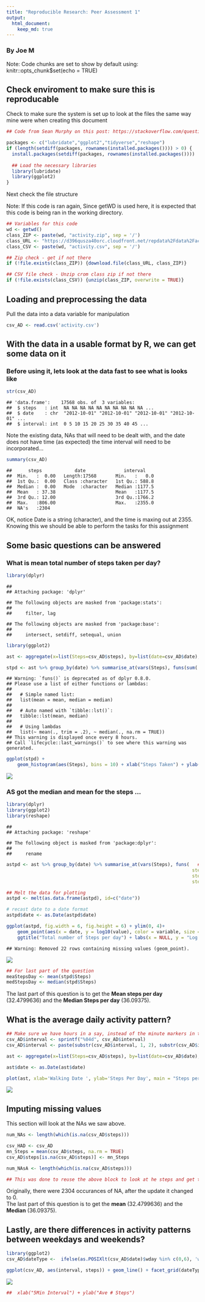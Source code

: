 ```yaml
---
title: "Reproducible Research: Peer Assessment 1"
output: 
  html_document:
    keep_md: true
---
```

### By Joe M

Note: Code chunks are set to show by default using: knitr::opts_chunk$set(echo = TRUE)


## Check enviroment to make sure this is reproducable
Check to make sure the system is set up to look at the files the same way mine were when creating this document

```r
## Code from Sean Murphy on this post: https://stackoverflow.com/questions/9341635/check-for-installed-packages-before-running-install-packages

packages <- c("lubridate","ggplot2","tidyverse","reshape")                        ## LIst of packages needed to run this coed
if (length(setdiff(packages, rownames(installed.packages()))) > 0) {              ## Check if its installed
  install.packages(setdiff(packages, rownames(installed.packages())))             ## If it is not, install it  
  
  ## Load the necessary libraries
  library(lubridate)                                                              ## Time manipulations
  library(ggplot2)                                                                ## Allow GG Plot functions
}
```

Next check the file structure

Note: If this code is ran again, Since getWD is used here, it is expected that this code is being ran in the working directory.

```r
## Variables for this code 
wd <- getwd()                                                                     ## Set Working location 
class_ZIP <- paste(wd, "activity.zip", sep = '/')                                 ## Create Zip File string
class_URL <- "https://d396qusza40orc.cloudfront.net/repdata%2Fdata%2Factivity.zip" # Class zip location
class_CSV <- paste(wd, "activity.csv", sep = '/')                                 ## Create CSV File string

## Zip check - get if not there
if (!file.exists(class_ZIP)) {download.file(class_URL, class_ZIP)}                ## If file does not exist, retrieve it

## CSV file check - Unzip crom class zip if not there
if (!file.exists(class_CSV)) {unzip(class_ZIP, overwrite = TRUE)}                 ## If file does not exist, retrieve it
```

## Loading and preprocessing the data

Pull the data into a data variable for manipulation

```r
csv_AD <- read.csv('activity.csv')                                                ## pull data from file for use 
```

## With the data in a usable format by R, we can get some data on it 
### Before using it, lets look at the data fast to see what is looks like

```r
str(csv_AD)
```

```
## 'data.frame':	17568 obs. of  3 variables:
##  $ steps   : int  NA NA NA NA NA NA NA NA NA NA ...
##  $ date    : chr  "2012-10-01" "2012-10-01" "2012-10-01" "2012-10-01" ...
##  $ interval: int  0 5 10 15 20 25 30 35 40 45 ...
```

Note the existing data, NAs that will need to be dealt with, and the date does not have time (as expected) 
the time interval will need to be incorporated...


```r
summary(csv_AD)
```

```
##      steps            date              interval     
##  Min.   :  0.00   Length:17568       Min.   :   0.0  
##  1st Qu.:  0.00   Class :character   1st Qu.: 588.8  
##  Median :  0.00   Mode  :character   Median :1177.5  
##  Mean   : 37.38                      Mean   :1177.5  
##  3rd Qu.: 12.00                      3rd Qu.:1766.2  
##  Max.   :806.00                      Max.   :2355.0  
##  NA's   :2304
```
OK, notice Date is a string (character), and the time is maxing out at 2355. 
Knowing this we should be able to perform the tasks for this assignment

## Some basic questions can be answered

### What is mean total number of steps taken per day?


```r
library(dplyr)
```

```
## 
## Attaching package: 'dplyr'
```

```
## The following objects are masked from 'package:stats':
## 
##     filter, lag
```

```
## The following objects are masked from 'package:base':
## 
##     intersect, setdiff, setequal, union
```

```r
library(ggplot2) 

ast <- aggregate(x=list(Steps=csv_AD$steps), by=list(date=csv_AD$date), FUN=mean, na.rm=TRUE)

stpd <- ast %>% group_by(date) %>% summarise_at(vars(Steps), funs(sum(., na.rm=TRUE)))
```

```
## Warning: `funs()` is deprecated as of dplyr 0.8.0.
## Please use a list of either functions or lambdas: 
## 
##   # Simple named list: 
##   list(mean = mean, median = median)
## 
##   # Auto named with `tibble::lst()`: 
##   tibble::lst(mean, median)
## 
##   # Using lambdas
##   list(~ mean(., trim = .2), ~ median(., na.rm = TRUE))
## This warning is displayed once every 8 hours.
## Call `lifecycle::last_warnings()` to see where this warning was generated.
```

```r
ggplot(stpd) +
    geom_histogram(aes(Steps), bins = 10) + xlab("Steps Taken") + ylab("Count of Occurences") + ggtitle("Total number of steps taken each day")
```

![](PA1_template_files/figure-html/get_AvgStepsADay-1.png)<!-- -->

### AS got the median and mean for the steps ...

```r
library(dplyr)
library(ggplot2) 
library(reshape)
```

```
## 
## Attaching package: 'reshape'
```

```
## The following object is masked from 'package:dplyr':
## 
##     rename
```

```r
astpd <- ast %>% group_by(date) %>% summarise_at(vars(Steps), funs(   ## Needed to pull median and mean stats
                                                                    steps.sum = sum(., na.rm=TRUE),
                                                                    steps.mean = mean(., na.rm=TRUE),
                                                                    steps.median = median(., na.rm=TRUE),))

## Melt the data for plotting
astpd <- melt(as.data.frame(astpd), id=c("date"))

# recast date to a date format
astpd$date <- as.Date(astpd$date)

ggplot(astpd, fig.width = 6, fig.height = 6) + ylim(0, 4)+
    geom_point(aes(x = date, y = log10(value), color = variable, size = 2)) + 
    ggtitle("Total number of Steps per day") + labs(x = NULL, y = "Log 10 Step Data")
```

```
## Warning: Removed 22 rows containing missing values (geom_point).
```

![](PA1_template_files/figure-html/get_mmspd-1.png)<!-- -->

```r
## For last part of the question
meaStepsDay <- mean(stpd$Steps)                                                     ## Get the overall mean                          
medStepsDay <- median(stpd$Steps)                                                   ## Get the overall median
```

The last part of this question is to get the **Mean steps per day** (32.4799636) and the **Median Steps per day** (36.09375).


## What is the average daily activity pattern?


```r
## Make sure we have hours in a say, instead of the minute markers in the original file 
csv_AD$interval <- sprintf("%04d", csv_AD$interval)                             ## Create 4 difit Time 
csv_AD$interval <- paste(substr(csv_AD$interval, 1, 2), substr(csv_AD$interval, 3, 4), sep = ":") ## Convert to hour and minutes

ast <- aggregate(x=list(Steps=csv_AD$steps), by=list(date=csv_AD$date), FUN=sum, na.rm=TRUE) ## NAs managed here

ast$date <- as.Date(ast$date)                                                    ## Convert Date, or it causes a problem

plot(ast, xlab='Walking Date ', ylab='Steps Per Day', main = "Steps per day")             ## Plot Steps per date
```

![](PA1_template_files/figure-html/get_AvgDailyPattern-1.png)<!-- -->


## Imputing missing values
This section will look at the NAs we saw above. 


```r
num_NAs <- length(which(is.na(csv_AD$steps)))                                     ## Pull number of missing values

csv_HAD <- csv_AD                                                                 ## Place existing data into a holder 
mn_Steps = mean(csv_AD$steps, na.rm = TRUE)                                       ## Pull the mean number of steps  
csv_AD$steps[is.na(csv_AD$steps)] <- mn_Steps                                     ## Replace null with the mean steps

num_NAsA <- length(which(is.na(csv_AD$steps)))                                    ## Pull number of missing values again to compare

## This was done to reuse the above block to look at he steps and get the Median and Mean
```




Originally, there were 2304 occurances of NA, after the update it changed to 0.  
The last part of this question is to get the **mean** (32.4799636) and the **Median** (36.09375).

## **Lastly**, are there differences in activity patterns between weekdays and weekends?

```r
library(ggplot2)                                                                 ## Have to call library in the block to work
csv_AD$dateType <-  ifelse(as.POSIXlt(csv_AD$date)$wday %in% c(0,6), 'weekend', 'weekday')   ## New variable

ggplot(csv_AD, aes(interval, steps)) + geom_line() + facet_grid(dateType ~ .) 
```

![](PA1_template_files/figure-html/set_WeekDayEnd-1.png)<!-- -->

```r
##  xlab("5Min Interval") + ylab("Ave # Steps")
```


